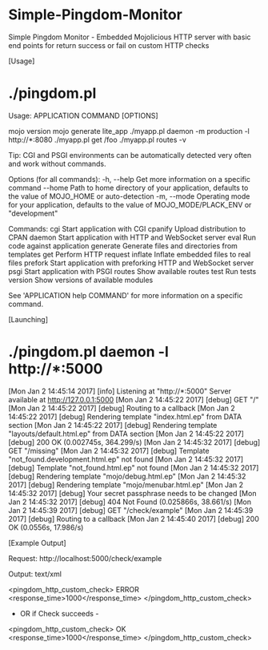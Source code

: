 # Simple-Pingdom-Monitor
Simple Pingdom Monitor - Embedded Mojolicious HTTP server with basic end points for return success or fail on custom HTTP checks

[Usage]

# ./pingdom.pl
Usage: APPLICATION COMMAND [OPTIONS]

  mojo version
  mojo generate lite_app
  ./myapp.pl daemon -m production -l http://*:8080
  ./myapp.pl get /foo
  ./myapp.pl routes -v

Tip: CGI and PSGI environments can be automatically detected very often and
     work without commands.

Options (for all commands):
  -h, --help          Get more information on a specific command
      --home <path>   Path to home directory of your application, defaults to
                      the value of MOJO_HOME or auto-detection
  -m, --mode <name>   Operating mode for your application, defaults to the
                      value of MOJO_MODE/PLACK_ENV or "development"

Commands:
 cgi       Start application with CGI
 cpanify   Upload distribution to CPAN
 daemon    Start application with HTTP and WebSocket server
 eval      Run code against application
 generate  Generate files and directories from templates
 get       Perform HTTP request
 inflate   Inflate embedded files to real files
 prefork   Start application with preforking HTTP and WebSocket server
 psgi      Start application with PSGI
 routes    Show available routes
 test      Run tests
 version   Show versions of available modules

See 'APPLICATION help COMMAND' for more information on a specific command.


[Launching]

# ./pingdom.pl daemon -l http://*:5000
[Mon Jan  2 14:45:14 2017] [info] Listening at "http://*:5000"
Server available at http://127.0.0.1:5000
[Mon Jan  2 14:45:22 2017] [debug] GET "/"
[Mon Jan  2 14:45:22 2017] [debug] Routing to a callback
[Mon Jan  2 14:45:22 2017] [debug] Rendering template "index.html.ep" from DATA section
[Mon Jan  2 14:45:22 2017] [debug] Rendering template "layouts/default.html.ep" from DATA section
[Mon Jan  2 14:45:22 2017] [debug] 200 OK (0.002745s, 364.299/s)
[Mon Jan  2 14:45:32 2017] [debug] GET "/missing"
[Mon Jan  2 14:45:32 2017] [debug] Template "not_found.development.html.ep" not found
[Mon Jan  2 14:45:32 2017] [debug] Template "not_found.html.ep" not found
[Mon Jan  2 14:45:32 2017] [debug] Rendering template "mojo/debug.html.ep"
[Mon Jan  2 14:45:32 2017] [debug] Rendering template "mojo/menubar.html.ep"
[Mon Jan  2 14:45:32 2017] [debug] Your secret passphrase needs to be changed
[Mon Jan  2 14:45:32 2017] [debug] 404 Not Found (0.025866s, 38.661/s)
[Mon Jan  2 14:45:39 2017] [debug] GET "/check/example"
[Mon Jan  2 14:45:39 2017] [debug] Routing to a callback
[Mon Jan  2 14:45:40 2017] [debug] 200 OK (0.0556s, 17.986/s)

[Example Output]


Request: http://localhost:5000/check/example

Output: text/xml

<pingdom_http_custom_check>
    <status>ERROR</status>
    <response_time>1000</response_time>
</pingdom_http_custom_check> 

- OR if Check succeeds - 

<pingdom_http_custom_check>
    <status>OK</status>
    <response_time>1000</response_time>
</pingdom_http_custom_check> 

